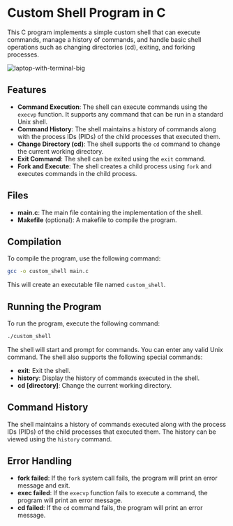 
# Custom Shell Program in C

This C program implements a simple custom shell that can execute commands, manage a history of commands, and handle basic shell operations such as changing directories (cd), exiting, and forking processes.


![laptop-with-terminal-big](https://user-images.githubusercontent.com/84729141/164443291-d47193ea-700a-4204-a07c-35b727f4a357.jpg)


## Features

- **Command Execution**: The shell can execute commands using the `execvp` function. It supports any command that can be run in a standard Unix shell.
- **Command History**: The shell maintains a history of commands along with the process IDs (PIDs) of the child processes that executed them.
- **Change Directory (cd)**: The shell supports the `cd` command to change the current working directory.
- **Exit Command**: The shell can be exited using the `exit` command.
- **Fork and Execute**: The shell creates a child process using `fork` and executes commands in the child process.

## Files

- **main.c**: The main file containing the implementation of the shell.
- **Makefile** (optional): A makefile to compile the program.

## Compilation

To compile the program, use the following command:

```bash
gcc -o custom_shell main.c
```

This will create an executable file named `custom_shell`.

## Running the Program

To run the program, execute the following command:

```bash
./custom_shell
```

The shell will start and prompt for commands. You can enter any valid Unix command. The shell also supports the following special commands:

- **exit**: Exit the shell.
- **history**: Display the history of commands executed in the shell.
- **cd [directory]**: Change the current working directory.

## Command History

The shell maintains a history of commands executed along with the process IDs (PIDs) of the child processes that executed them. The history can be viewed using the `history` command.

## Error Handling

- **fork failed**: If the `fork` system call fails, the program will print an error message and exit.
- **exec failed**: If the `execvp` function fails to execute a command, the program will print an error message.
- **cd failed**: If the `cd` command fails, the program will print an error message.



